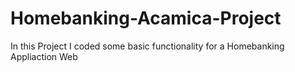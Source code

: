 # Homebanking-Acamica-Project
In this Project I coded some basic functionality for a Homebanking Appliaction Web
